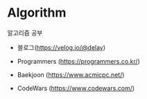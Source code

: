 # Algorithm
알고리즘 공부

- 블로그(https://velog.io/@delay)

- Programmers (https://programmers.co.kr/)
- Baekjoon (https://www.acmicpc.net/)
- CodeWars (https://www.codewars.com/)
